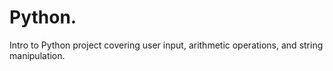 # Python.
Intro to Python project covering user input, arithmetic operations, and string manipulation.
